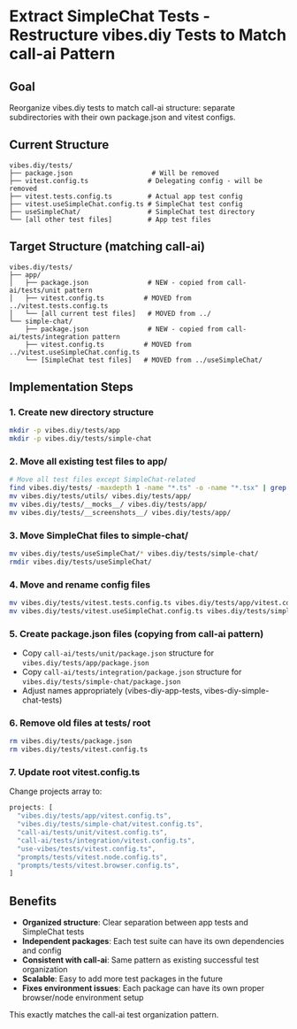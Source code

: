 # Extract SimpleChat Tests - Restructure vibes.diy Tests to Match call-ai Pattern

## Goal
Reorganize vibes.diy tests to match call-ai structure: separate subdirectories with their own package.json and vitest configs.

## Current Structure
```
vibes.diy/tests/
├── package.json                    # Will be removed
├── vitest.config.ts               # Delegating config - will be removed  
├── vitest.tests.config.ts         # Actual app test config
├── vitest.useSimpleChat.config.ts # SimpleChat test config
├── useSimpleChat/                 # SimpleChat test directory
└── [all other test files]         # App test files
```

## Target Structure (matching call-ai)
```
vibes.diy/tests/
├── app/
│   ├── package.json               # NEW - copied from call-ai/tests/unit pattern
│   ├── vitest.config.ts          # MOVED from ../vitest.tests.config.ts
│   └── [all current test files]   # MOVED from ../
└── simple-chat/
    ├── package.json               # NEW - copied from call-ai/tests/integration pattern  
    ├── vitest.config.ts          # MOVED from ../vitest.useSimpleChat.config.ts
    └── [SimpleChat test files]   # MOVED from ../useSimpleChat/
```

## Implementation Steps

### 1. Create new directory structure
```bash
mkdir -p vibes.diy/tests/app
mkdir -p vibes.diy/tests/simple-chat
```

### 2. Move all existing test files to app/
```bash
# Move all test files except SimpleChat-related
find vibes.diy/tests/ -maxdepth 1 -name "*.ts" -o -name "*.tsx" | grep -v "vitest\|useSimpleChat" | xargs -I {} mv {} vibes.diy/tests/app/
mv vibes.diy/tests/utils/ vibes.diy/tests/app/
mv vibes.diy/tests/__mocks__/ vibes.diy/tests/app/
mv vibes.diy/tests/__screenshots__/ vibes.diy/tests/app/
```

### 3. Move SimpleChat files to simple-chat/
```bash
mv vibes.diy/tests/useSimpleChat/* vibes.diy/tests/simple-chat/
rmdir vibes.diy/tests/useSimpleChat/
```

### 4. Move and rename config files
```bash
mv vibes.diy/tests/vitest.tests.config.ts vibes.diy/tests/app/vitest.config.ts
mv vibes.diy/tests/vitest.useSimpleChat.config.ts vibes.diy/tests/simple-chat/vitest.config.ts
```

### 5. Create package.json files (copying from call-ai pattern)
- Copy `call-ai/tests/unit/package.json` structure for `vibes.diy/tests/app/package.json`
- Copy `call-ai/tests/integration/package.json` structure for `vibes.diy/tests/simple-chat/package.json`
- Adjust names appropriately (vibes-diy-app-tests, vibes-diy-simple-chat-tests)

### 6. Remove old files at tests/ root
```bash
rm vibes.diy/tests/package.json
rm vibes.diy/tests/vitest.config.ts
```

### 7. Update root vitest.config.ts
Change projects array to:
```typescript
projects: [
  "vibes.diy/tests/app/vitest.config.ts",
  "vibes.diy/tests/simple-chat/vitest.config.ts",
  "call-ai/tests/unit/vitest.config.ts", 
  "call-ai/tests/integration/vitest.config.ts",
  "use-vibes/tests/vitest.config.ts",
  "prompts/tests/vitest.node.config.ts",
  "prompts/tests/vitest.browser.config.ts",
]
```

## Benefits
- **Organized structure**: Clear separation between app tests and SimpleChat tests
- **Independent packages**: Each test suite can have its own dependencies and config
- **Consistent with call-ai**: Same pattern as existing successful test organization  
- **Scalable**: Easy to add more test packages in the future
- **Fixes environment issues**: Each package can have its own proper browser/node environment setup

This exactly matches the call-ai test organization pattern.